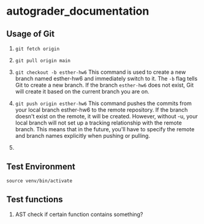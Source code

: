# autograder_documentation

## Usage of Git
1. `git fetch origin`
2. `git pull origin main`
3. `git checkout -b esther-hw6`
This command is used to create a new branch named esther-hw6 and immediately switch to it. The `-b` flag tells Git to create a new branch. If the branch `esther-hw6` does not exist, Git will create it based on the current branch you are on.

4. `git push origin esther-hw6`
This command pushes the commits from your local branch esther-hw6 to the remote repository. If the branch doesn't exist on the remote, it will be created. However, without -u, your local branch will not set up a tracking relationship with the remote branch. This means that in the future, you'll have to specify the remote and branch names explicitly when pushing or pulling.
5. 
## Test Environment
`source venv/bin/activate`

## Test functions
1. AST 
check if certain function contains something?
